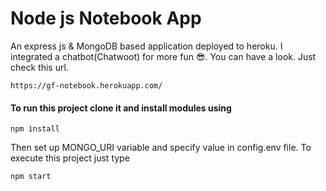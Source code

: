 # Node js Notebook App
An express js & MongoDB based application deployed to heroku.
I integrated a chatbot(Chatwoot) for more fun 😎.
You can have a look. Just check this url.
```
https://gf-notebook.herokuapp.com/
```

#### To run this project clone it and install modules using
```
npm install
```

Then set up MONGO_URI variable and specify value in config.env file.
To execute this project just type
```
npm start
```

